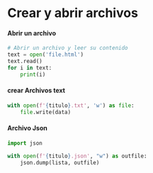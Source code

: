 # Crear y abrir archivos
    
    
#### Abrir un archivo
  
```python
# Abrir un archivo y leer su contenido
text = open('file.html')
text.read()
for i in text:
    print(i)
```
  
#### crear Archivos text

```python
with open(f'{titulo}.txt', 'w') as file: 
    file.write(data)
```

#### Archivo Json

```python
import json

with open(f'{titulo}.json', "w") as outfile:
    json.dump(lista, outfile)
```

